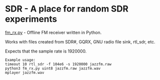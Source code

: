 # SDR - A place for random SDR experiments

[fm_rx.py](fm_rx.py) - Offline FM receiver written in Python.

Works with files created from SDR#, GQRX, GNU radio file sink, rtl_sdr, etc.

Expects that the sample rate is 1920000.
```
Example usage:
timeout 10 rtl_sdr -f 104e6 -s 1920000 jazzfm.raw
python3 fm_rx.py uint8 jazzfm.raw jazzfm.wav
mplayer jazzfm.wav
```
